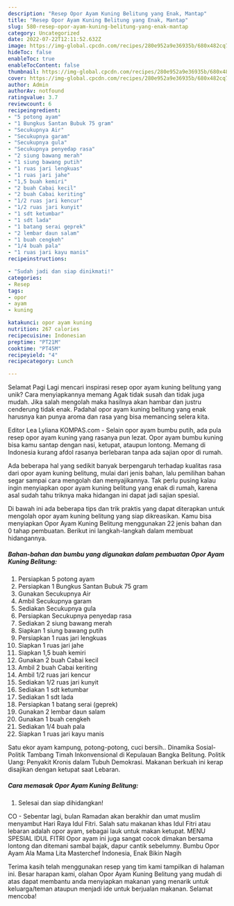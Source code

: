 ```yaml
---
description: "Resep Opor Ayam Kuning Belitung yang Enak, Mantap"
title: "Resep Opor Ayam Kuning Belitung yang Enak, Mantap"
slug: 580-resep-opor-ayam-kuning-belitung-yang-enak-mantap
category: Uncategorized
date: 2022-07-22T12:11:52.632Z
image: https://img-global.cpcdn.com/recipes/280e952a9e36935b/680x482cq70/opor-ayam-kuning-belitung-foto-resep-utama.jpg
hideToc: false
enableToc: true
enableTocContent: false
thumbnail: https://img-global.cpcdn.com/recipes/280e952a9e36935b/680x482cq70/opor-ayam-kuning-belitung-foto-resep-utama.jpg
cover: https://img-global.cpcdn.com/recipes/280e952a9e36935b/680x482cq70/opor-ayam-kuning-belitung-foto-resep-utama.jpg
author: Admin
authorAv: notfound
ratingvalue: 3.7
reviewcount: 6
recipeingredient:
- "5 potong ayam"
- "1 Bungkus Santan Bubuk 75 gram"
- "Secukupnya Air"
- "Secukupnya garam"
- "Secukupnya gula"
- "Secukupnya penyedap rasa"
- "2 siung bawang merah"
- "1 siung bawang putih"
- "1 ruas jari lengkuas"
- "1 ruas jari jahe"
- "1,5 buah kemiri"
- "2 buah Cabai kecil"
- "2 buah Cabai keriting"
- "1/2 ruas jari kencur"
- "1/2 ruas jari kunyit"
- "1 sdt ketumbar"
- "1 sdt lada"
- "1 batang serai geprek"
- "2 lembar daun salam"
- "1 buah cengkeh"
- "1/4 buah pala"
- "1 ruas jari kayu manis"
recipeinstructions:

- "Sudah jadi dan siap dinikmati!"
categories:
- Resep
tags:
- opor
- ayam
- kuning

katakunci: opor ayam kuning 
nutrition: 267 calories
recipecuisine: Indonesian
preptime: "PT21M"
cooktime: "PT45M"
recipeyield: "4"
recipecategory: Lunch

---
```



Selamat Pagi Lagi mencari inspirasi resep opor ayam kuning belitung yang unik? Cara menyiapkannya memang Agak tidak susah dan tidak juga mudah. Jika salah mengolah maka hasilnya akan hambar dan justru cenderung tidak enak. Padahal opor ayam kuning belitung yang enak harusnya kan punya aroma dan rasa yang bisa memancing selera kita.


Editor Lea Lyliana KOMPAS.com - Selain opor ayam bumbu putih, ada pula resep opor ayam kuning yang rasanya pun lezat. Opor ayam bumbu kuning bisa kamu santap dengan nasi, ketupat, ataupun lontong. Memang di Indonesia kurang afdol rasanya berlebaran tanpa ada sajian opor di rumah.

Ada beberapa hal yang sedikit banyak berpengaruh terhadap kualitas rasa dari opor ayam kuning belitung, mulai dari jenis bahan, lalu pemilihan bahan segar sampai cara mengolah dan menyajikannya. Tak perlu pusing kalau ingin menyiapkan opor ayam kuning belitung yang enak di rumah, karena asal sudah tahu triknya maka hidangan ini dapat jadi sajian spesial.


Di bawah ini ada beberapa tips dan trik praktis yang dapat diterapkan untuk mengolah opor ayam kuning belitung yang siap dikreasikan. Kamu bisa menyiapkan Opor Ayam Kuning Belitung menggunakan 22 jenis bahan dan 0 tahap pembuatan. Berikut ini langkah-langkah dalam membuat hidangannya.

<!--inarticleads1-->

##### Bahan-bahan dan bumbu yang digunakan dalam pembuatan Opor Ayam Kuning Belitung:

1. Persiapkan 5 potong ayam
1. Persiapkan 1 Bungkus Santan Bubuk 75 gram
1. Gunakan Secukupnya Air
1. Ambil Secukupnya garam
1. Sediakan Secukupnya gula
1. Persiapkan Secukupnya penyedap rasa
1. Sediakan 2 siung bawang merah
1. Siapkan 1 siung bawang putih
1. Persiapkan 1 ruas jari lengkuas
1. Siapkan 1 ruas jari jahe
1. Siapkan 1,5 buah kemiri
1. Gunakan 2 buah Cabai kecil
1. Ambil 2 buah Cabai keriting
1. Ambil 1/2 ruas jari kencur
1. Sediakan 1/2 ruas jari kunyit
1. Sediakan 1 sdt ketumbar
1. Sediakan 1 sdt lada
1. Persiapkan 1 batang serai (geprek)
1. Gunakan 2 lembar daun salam
1. Gunakan 1 buah cengkeh
1. Sediakan 1/4 buah pala
1. Siapkan 1 ruas jari kayu manis


Satu ekor ayam kampung, potong-potong, cuci bersih.. Dinamika Sosial-Politik Tambang Timah Inkonvensional di Kepulauan Bangka Belitung. Politik Uang: Penyakit Kronis dalam Tubuh Demokrasi. Makanan berkuah ini kerap disajikan dengan ketupat saat Lebaran. 

<!--inarticleads2-->

##### Cara memasak Opor Ayam Kuning Belitung:


1. Selesai dan siap dihidangkan!

CO - Sebentar lagi, bulan Ramadan akan berakhir dan umat muslim menyambut Hari Raya Idul Fitri. Salah satu makanan khas Idul Fitri atau lebaran adalah opor ayam, sebagai lauk untuk makan ketupat. MENU SPESIAL IDUL FITRI Opor ayam ini juga sangat cocok dimakan bersama lontong dan ditemani sambal bajak, dapur cantik sebelumny. Bumbu Opor Ayam Ala Mama Lita Masterchef Indonesia, Enak Bikin Nagih 

Terima kasih telah menggunakan resep yang tim kami tampilkan di halaman ini. Besar harapan kami, olahan Opor Ayam Kuning Belitung yang mudah di atas dapat membantu anda menyiapkan makanan yang menarik untuk keluarga/teman ataupun menjadi ide untuk berjualan makanan. Selamat mencoba!
